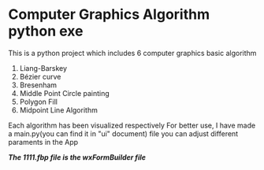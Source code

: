 # Computer Graphics Algorithm python exe

This is a python project which includes 6 computer graphics basic algorithm

1. Liang-Barskey
2. Bézier curve
3. Bresenham 
4. Middle Point Circle painting
5. Polygon Fill
6. Midpoint Line Algorithm

Each algorithm has been visualized respectively
For better use, I have made a main.py(you can find it in "ui" document) file
  you can adjust different paraments in the App
  
  
***The 1111.fbp file is the wxFormBuilder file***
